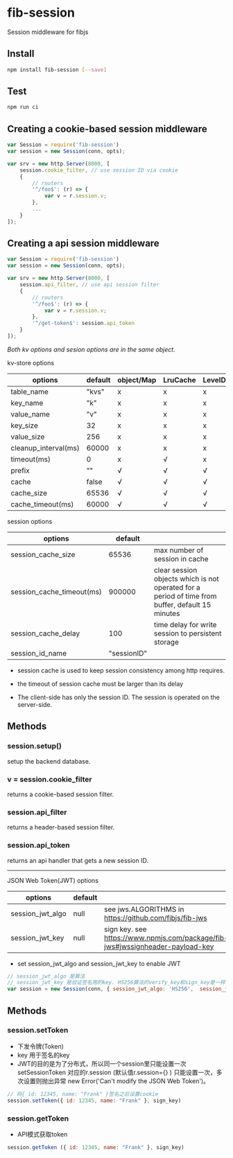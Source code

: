# fib-session
Session middleware for fibjs

## Install

```sh
npm install fib-session [--save]
```

## Test

```sh
npm run ci
```

## Creating a cookie-based session middleware

```js
var Session = require('fib-session')
var session = new Session(conn, opts);

var srv = new http.Server(8000, [
    session.cookie_filter, // use session ID via cookie
    {
        // routers
        '^/foo$': (r) => {
            var v = r.session.v;
        },
        ...
    }
]);
```

## Creating a api session middleware

```js
var Session = require('fib-session')
var session = new Session(conn, opts);

var srv = new http.Server(8000, [
    session.api_filter, // use api session filter
    {
        // routers
        '^/foo$': (r) => {
            var v = r.session.v;
        },
        '^/get-token$': session.api_token
    }
]);
```

*Both kv options and sesion options are in the same object.*

kv-store options

| options              | default | object/Map | LruCache | LevelDB | Redis | MongoDB | SQLite/MySQL |
|----------------------|---------|------------|----------|---------|-------|---------|--------------|
| table_name           |   "kvs" | x          | x        | x       | √     | √       | √            |
| key_name             |     "k" | x          | x        | x       | x     | √       | √            |
| value_name           |     "v" | x          | x        | x       | x     | √       | √            |
| key_size             |      32 | x          | x        | x       | x     | x       | √            |
| value_size           |     256 | x          | x        | x       | x     | x       | √            |
| cleanup_interval(ms) |   60000 | x          | x        | x       | x     | x       | √            |
| timeout(ms)          |       0 | x          | √        | x       | √     | √       | √            |
| prefix               |      "" | √          | √        | √       | √     | √       | √            |
| cache                |   false | √          | √        | √       | √     | √       | √            |
| cache_size           |   65536 | √          | √        | √       | √     | √       | √            |
| cache_timeout(ms)    |   60000 | √          | √        | √       | √     | √       | √            |

session options

| options                   | default            |                                                                                                  |
|---------------------------|--------------------|--------------------------------------------------------------------------------------------------|
| session_cache_size        |              65536 | max number of session in cache                                                                   |
| session_cache_timeout(ms) |             900000 | clear session objects which is not operated for a period of time from buffer, default 15 minutes |
| session_cache_delay       |                100 | time delay for write session to persistent storage                                               |
| session_id_name           |        "sessionID" |                                                                                                  |

- session cache is used to keep session consistency among http requires.
- the timeout of session cache must be larger than its delay

- The client-side has only the session ID. The session is operated on the server-side.

## Methods

### session.setup()
setup the backend database.

### v = session.cookie_filter
returns a cookie-based session filter.

### session.api_filter
returns a header-based session filter.

### session.api_token
returns an api handler that gets a new session ID.

---

JSON Web Token(JWT) options

| options                   | default |                                                                                                  |
|---------------------------|---------|--------------------------------------------------------------------------------------------------|
| session_jwt_algo          |   null  | see jws.ALGORITHMS in https://github.com/fibjs/fib-jws                                           |
| session_jwt_key           |   null  | sign key. see https://www.npmjs.com/package/fib-jws#jwssignheader-payload-key                    |

- set session_jwt_algo and session_jwt_key to enable JWT


```javascript
// session_jwt_algo 是算法
// session_jwt_key 是验证签名用的key. HS256算法的verify_key和sign_key是一样的(对称算法)，但其他算法就不一定。
var session = new Session(conn, { session_jwt_algo: 'HS256',  session_jwt_key: verify_key })
```

## Methods

### session.setToken 
- 下发令牌(Token)
- key 用于签名的key
- JWT的目的是为了分布式，所以同一个session里只能设置一次setSessionToken
  对应的r.session (默认值r.session={} ) 只能设置一次，多次设置则抛出异常
  new Error('Can't modify the JSON Web Token')。
```javascript
// 将{ id: 12345, name: "Frank" }签名之后设置cookie
session.setToken({ id: 12345, name: "Frank" }, sign_key)
```

### session.getToken 
- API模式获取token
```javascript
session.getToken ({ id: 12345, name: "Frank" }, sign_key)
```



